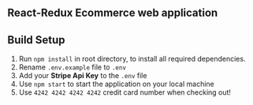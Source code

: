 ## React-Redux Ecommerce web application

## Build Setup

1. Run `npm install` in root directory, to install all required dependencies.
2. Rename `.env.example` file to `.env`
3. Add your **Stripe Api Key** to the `.env` file
4. Use `npm start` to start the application on your local machine
5. Use `4242 4242 4242 4242` credit card number when checking out!
